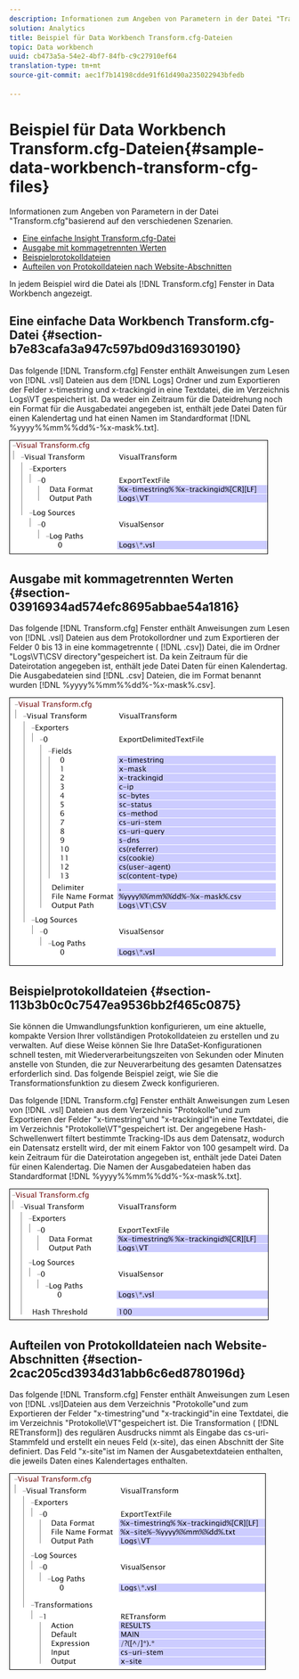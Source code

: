 ```yaml
---
description: Informationen zum Angeben von Parametern in der Datei "Transform.cfg"basierend auf den verschiedenen Szenarien.
solution: Analytics
title: Beispiel für Data Workbench Transform.cfg-Dateien
topic: Data workbench
uuid: cb473a5a-54e2-4bf7-84fb-c9c27910ef64
translation-type: tm+mt
source-git-commit: aec1f7b14198cdde91f61d490a235022943bfedb

---
```



# Beispiel für Data Workbench Transform.cfg-Dateien{#sample-data-workbench-transform-cfg-files}

Informationen zum Angeben von Parametern in der Datei &quot;Transform.cfg&quot;basierend auf den verschiedenen Szenarien.

* [Eine einfache Insight Transform.cfg-Datei](../../../../../home/c-dataset-const-proc/c-transf-func/c-config-files-transf/t-ins-transf-file/c-sample-transf-files.md#section-b7e83cafa3a947c597bd09d316930190)
* [Ausgabe mit kommagetrennten Werten](../../../../../home/c-dataset-const-proc/c-transf-func/c-config-files-transf/t-ins-transf-file/c-sample-transf-files.md#section-03916934ad574efc8695abbae54a1816)
* [Beispielprotokolldateien](../../../../../home/c-dataset-const-proc/c-transf-func/c-config-files-transf/t-ins-transf-file/c-sample-transf-files.md#section-113b3b0c0c7547ea9536bb2f465c0875)
* [Aufteilen von Protokolldateien nach Website-Abschnitten](../../../../../home/c-dataset-const-proc/c-transf-func/c-config-files-transf/t-ins-transf-file/c-sample-transf-files.md#section-2cac205cd3934d31abb6c6ed8780196d)

In jedem Beispiel wird die Datei als [!DNL Transform.cfg] Fenster in Data Workbench angezeigt.

## Eine einfache Data Workbench Transform.cfg-Datei {#section-b7e83cafa3a947c597bd09d316930190}

Das folgende [!DNL Transform.cfg] Fenster enthält Anweisungen zum Lesen von [!DNL .vsl] Dateien aus dem [!DNL Logs] Ordner und zum Exportieren der Felder x-timestring und x-trackingid in eine Textdatei, die im Verzeichnis Logs\VT gespeichert ist. Da weder ein Zeitraum für die Dateidrehung noch ein Format für die Ausgabedatei angegeben ist, enthält jede Datei Daten für einen Kalendertag und hat einen Namen im Standardformat [!DNL %yyyy%%mm%%dd%-%x-mask%.txt].

![](assets/cfg_VisualTransform_SimpleExample.png)

## Ausgabe mit kommagetrennten Werten {#section-03916934ad574efc8695abbae54a1816}

Das folgende [!DNL Transform.cfg] Fenster enthält Anweisungen zum Lesen von [!DNL .vsl] Dateien aus dem Protokollordner und zum Exportieren der Felder 0 bis 13 in eine kommagetrennte ( [!DNL .csv]) Datei, die im Ordner &quot;Logs\VT\CSV directory&quot;gespeichert ist. Da kein Zeitraum für die Dateirotation angegeben ist, enthält jede Datei Daten für einen Kalendertag. Die Ausgabedateien sind [!DNL .csv] Dateien, die im Format benannt wurden [!DNL %yyyy%%mm%%dd%-%x-mask%.csv].

![](assets/cfg_VisualTransform_CSVExample.png)

## Beispielprotokolldateien {#section-113b3b0c0c7547ea9536bb2f465c0875}

Sie können die Umwandlungsfunktion konfigurieren, um eine aktuelle, kompakte Version Ihrer vollständigen Protokolldateien zu erstellen und zu verwalten. Auf diese Weise können Sie Ihre DataSet-Konfigurationen schnell testen, mit Wiederverarbeitungszeiten von Sekunden oder Minuten anstelle von Stunden, die zur Neuverarbeitung des gesamten Datensatzes erforderlich sind. Das folgende Beispiel zeigt, wie Sie die Transformationsfunktion zu diesem Zweck konfigurieren.

Das folgende [!DNL Transform.cfg] Fenster enthält Anweisungen zum Lesen von [!DNL .vsl] Dateien aus dem Verzeichnis &quot;Protokolle&quot;und zum Exportieren der Felder &quot;x-timestring&quot;und &quot;x-trackingid&quot;in eine Textdatei, die im Verzeichnis &quot;Protokolle\VT&quot;gespeichert ist. Der angegebene Hash-Schwellenwert filtert bestimmte Tracking-IDs aus dem Datensatz, wodurch ein Datensatz erstellt wird, der mit einem Faktor von 100 gesampelt wird. Da kein Zeitraum für die Dateirotation angegeben ist, enthält jede Datei Daten für einen Kalendertag. Die Namen der Ausgabedateien haben das Standardformat [!DNL %yyyy%%mm%%dd%-%x-mask%.txt].

![](assets/cfg_VisualTransform_SampledExample.png)

## Aufteilen von Protokolldateien nach Website-Abschnitten {#section-2cac205cd3934d31abb6c6ed8780196d}

Das folgende [!DNL Transform.cfg] Fenster enthält Anweisungen zum Lesen von [!DNL .vsl]Dateien aus dem Verzeichnis &quot;Protokolle&quot;und zum Exportieren der Felder &quot;x-timestring&quot;und &quot;x-trackingid&quot;in eine Textdatei, die im Verzeichnis &quot;Protokolle\VT&quot;gespeichert ist. Die Transformation ( [!DNL RETransform]) des regulären Ausdrucks nimmt als Eingabe das cs-uri-Stammfeld und erstellt ein neues Feld (x-site), das einen Abschnitt der Site definiert. Das Feld &quot;x-site&quot;ist im Namen der Ausgabetextdateien enthalten, die jeweils Daten eines Kalendertages enthalten.

![](assets/cfg_VisualTransform_SplittingExample.png)

